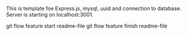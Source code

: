 This is template foe Express.js, mysql, uuid and connection to database. Server is starting on localhost:3001.

git flow feature start readme-file
git flow feature finish readme-file
